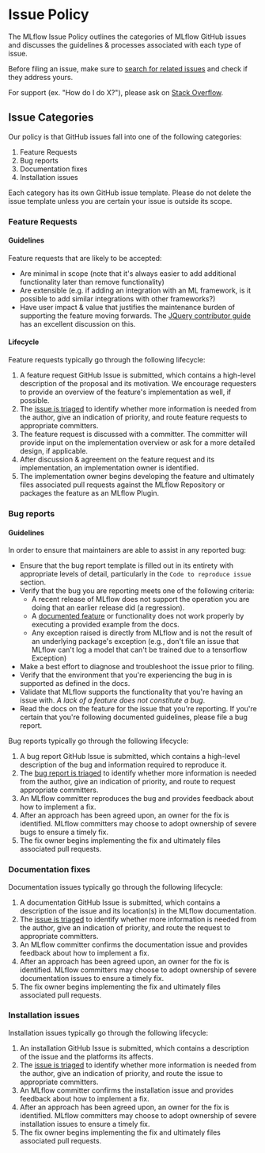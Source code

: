 # Issue Policy

The MLflow Issue Policy outlines the categories of MLflow GitHub issues and discusses the guidelines & processes
associated with each type of issue.

Before filing an issue, make sure to [search for related issues](https://github.com/mlflow/mlflow/issues) and check if
they address yours.

For support (ex. "How do I do X?"), please ask on [Stack Overflow](https://stackoverflow.com/questions/tagged/mlflow).

## Issue Categories

Our policy is that GitHub issues fall into one of the following categories:

1. Feature Requests
2. Bug reports
3. Documentation fixes
4. Installation issues

Each category has its own GitHub issue template. Please do not delete the issue template unless you are certain your
issue is outside its scope.

### Feature Requests

#### Guidelines

Feature requests that are likely to be accepted:

- Are minimal in scope (note that it's always easier to add additional functionality later than remove functionality)
- Are extensible (e.g. if adding an integration with an ML framework, is it possible to add similar integrations with other frameworks?)
- Have user impact & value that justifies the maintenance burden of supporting the feature moving forwards. The
  [JQuery contributor guide](https://contribute.jquery.org/open-source/#contributing-something-new) has an excellent discussion on this.

#### Lifecycle

Feature requests typically go through the following lifecycle:

1. A feature request GitHub Issue is submitted, which contains a high-level description of the proposal and its motivation.
   We encourage requesters to provide an overview of the feature's implementation as well, if possible.
2. The [issue is triaged](ISSUE_TRIAGE.rst) to identify whether more information is needed from the author, give an indication of priority, and route feature requests to appropriate committers.
3. The feature request is discussed with a committer. The committer will provide input on the implementation overview or
   ask for a more detailed design, if applicable.
4. After discussion & agreement on the feature request and its implementation, an implementation owner is identified.
5. The implementation owner begins developing the feature and ultimately files associated pull requests against the
   MLflow Repository or packages the feature as an MLflow Plugin.

### Bug reports

#### Guidelines

In order to ensure that maintainers are able to assist in any reported bug:

- Ensure that the bug report template is filled out in its entirety with appropriate levels of detail, particularly in the `Code to reproduce issue` section.
- Verify that the bug you are reporting meets one of the following criteria:
  - A recent release of MLflow does not support the operation you are doing that an earlier release did (a regression).
  - A [documented feature](https://mlflow.org/docs/latest/index.html) or functionality does not work properly by executing a provided example from the docs.
  - Any exception raised is directly from MLflow and is not the result of an underlying package's exception (e.g., don't file an issue that MLflow can't log a model that can't be trained due to a tensorflow Exception)
- Make a best effort to diagnose and troubleshoot the issue prior to filing.
- Verify that the environment that you're experiencing the bug in is supported as defined in the docs.
- Validate that MLflow supports the functionality that you're having an issue with. _A lack of a feature does not constitute a bug_.
- Read the docs on the feature for the issue that you're reporting. If you're certain that you're following documented guidelines, please file a bug report.

Bug reports typically go through the following lifecycle:

1. A bug report GitHub Issue is submitted, which contains a high-level description of the bug and information required to reproduce it.
2. The [bug report is triaged](ISSUE_TRIAGE.rst) to identify whether more information is needed from the author, give an indication of priority, and route to request appropriate committers.
3. An MLflow committer reproduces the bug and provides feedback about how to implement a fix.
4. After an approach has been agreed upon, an owner for the fix is identified. MLflow committers may choose to adopt
   ownership of severe bugs to ensure a timely fix.
5. The fix owner begins implementing the fix and ultimately files associated pull requests.

### Documentation fixes

Documentation issues typically go through the following lifecycle:

1. A documentation GitHub Issue is submitted, which contains a description of the issue and its location(s) in the MLflow documentation.
2. The [issue is triaged](ISSUE_TRIAGE.rst) to identify whether more information is needed from the author, give an indication of priority, and route the request to appropriate committers.
3. An MLflow committer confirms the documentation issue and provides feedback about how to implement a fix.
4. After an approach has been agreed upon, an owner for the fix is identified. MLflow committers may choose to adopt
   ownership of severe documentation issues to ensure a timely fix.
5. The fix owner begins implementing the fix and ultimately files associated pull requests.

### Installation issues

Installation issues typically go through the following lifecycle:

1. An installation GitHub Issue is submitted, which contains a description of the issue and the platforms its affects.
2. The [issue is triaged](ISSUE_TRIAGE.rst) to identify whether more information is needed from the author, give an indication of priority, and route the issue to appropriate committers.
3. An MLflow committer confirms the installation issue and provides feedback about how to implement a fix.
4. After an approach has been agreed upon, an owner for the fix is identified. MLflow committers may choose to adopt
   ownership of severe installation issues to ensure a timely fix.
5. The fix owner begins implementing the fix and ultimately files associated pull requests.
